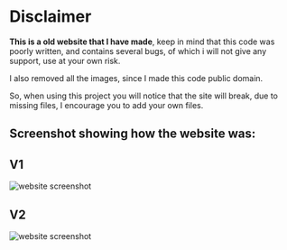# Disclaimer
**This is a old website that I have made**, keep in mind that this code was poorly written, and contains several bugs, of which i will not give any support, use at your own risk.

I also removed all the images, since I made this code public domain.

So, when using this project you will notice that the site will break, due to missing files, I encourage you to add your own files.

## Screenshot showing how the website was:
## V1
![website screenshot](https://raw.githubusercontent.com/ArthurSegato/Website-Personal-Old/main/V1/screenshot.png)
## V2
![website screenshot](https://raw.githubusercontent.com/ArthurSegato/Website-Personal-Old/main/V2/screenshot.png)